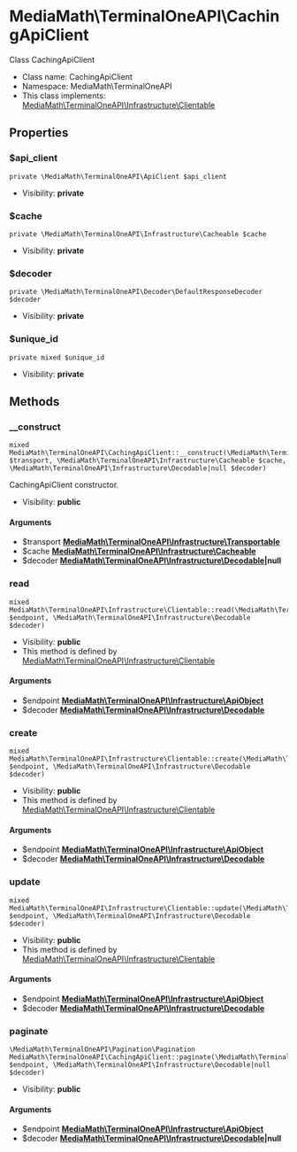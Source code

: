 MediaMath\TerminalOneAPI\CachingApiClient
===============

Class CachingApiClient




* Class name: CachingApiClient
* Namespace: MediaMath\TerminalOneAPI
* This class implements: [MediaMath\TerminalOneAPI\Infrastructure\Clientable](MediaMath-TerminalOneAPI-Infrastructure-Clientable.md)




Properties
----------


### $api_client

    private \MediaMath\TerminalOneAPI\ApiClient $api_client





* Visibility: **private**


### $cache

    private \MediaMath\TerminalOneAPI\Infrastructure\Cacheable $cache





* Visibility: **private**


### $decoder

    private \MediaMath\TerminalOneAPI\Decoder\DefaultResponseDecoder $decoder





* Visibility: **private**


### $unique_id

    private mixed $unique_id





* Visibility: **private**


Methods
-------


### __construct

    mixed MediaMath\TerminalOneAPI\CachingApiClient::__construct(\MediaMath\TerminalOneAPI\Infrastructure\Transportable $transport, \MediaMath\TerminalOneAPI\Infrastructure\Cacheable $cache, \MediaMath\TerminalOneAPI\Infrastructure\Decodable|null $decoder)

CachingApiClient constructor.



* Visibility: **public**


#### Arguments
* $transport **[MediaMath\TerminalOneAPI\Infrastructure\Transportable](MediaMath-TerminalOneAPI-Infrastructure-Transportable.md)**
* $cache **[MediaMath\TerminalOneAPI\Infrastructure\Cacheable](MediaMath-TerminalOneAPI-Infrastructure-Cacheable.md)**
* $decoder **[MediaMath\TerminalOneAPI\Infrastructure\Decodable](MediaMath-TerminalOneAPI-Infrastructure-Decodable.md)|null**



### read

    mixed MediaMath\TerminalOneAPI\Infrastructure\Clientable::read(\MediaMath\TerminalOneAPI\Infrastructure\ApiObject $endpoint, \MediaMath\TerminalOneAPI\Infrastructure\Decodable $decoder)





* Visibility: **public**
* This method is defined by [MediaMath\TerminalOneAPI\Infrastructure\Clientable](MediaMath-TerminalOneAPI-Infrastructure-Clientable.md)


#### Arguments
* $endpoint **[MediaMath\TerminalOneAPI\Infrastructure\ApiObject](MediaMath-TerminalOneAPI-Infrastructure-ApiObject.md)**
* $decoder **[MediaMath\TerminalOneAPI\Infrastructure\Decodable](MediaMath-TerminalOneAPI-Infrastructure-Decodable.md)**



### create

    mixed MediaMath\TerminalOneAPI\Infrastructure\Clientable::create(\MediaMath\TerminalOneAPI\Infrastructure\ApiObject $endpoint, \MediaMath\TerminalOneAPI\Infrastructure\Decodable $decoder)





* Visibility: **public**
* This method is defined by [MediaMath\TerminalOneAPI\Infrastructure\Clientable](MediaMath-TerminalOneAPI-Infrastructure-Clientable.md)


#### Arguments
* $endpoint **[MediaMath\TerminalOneAPI\Infrastructure\ApiObject](MediaMath-TerminalOneAPI-Infrastructure-ApiObject.md)**
* $decoder **[MediaMath\TerminalOneAPI\Infrastructure\Decodable](MediaMath-TerminalOneAPI-Infrastructure-Decodable.md)**



### update

    mixed MediaMath\TerminalOneAPI\Infrastructure\Clientable::update(\MediaMath\TerminalOneAPI\Infrastructure\ApiObject $endpoint, \MediaMath\TerminalOneAPI\Infrastructure\Decodable $decoder)





* Visibility: **public**
* This method is defined by [MediaMath\TerminalOneAPI\Infrastructure\Clientable](MediaMath-TerminalOneAPI-Infrastructure-Clientable.md)


#### Arguments
* $endpoint **[MediaMath\TerminalOneAPI\Infrastructure\ApiObject](MediaMath-TerminalOneAPI-Infrastructure-ApiObject.md)**
* $decoder **[MediaMath\TerminalOneAPI\Infrastructure\Decodable](MediaMath-TerminalOneAPI-Infrastructure-Decodable.md)**



### paginate

    \MediaMath\TerminalOneAPI\Pagination\Pagination MediaMath\TerminalOneAPI\CachingApiClient::paginate(\MediaMath\TerminalOneAPI\Infrastructure\ApiObject $endpoint, \MediaMath\TerminalOneAPI\Infrastructure\Decodable|null $decoder)





* Visibility: **public**


#### Arguments
* $endpoint **[MediaMath\TerminalOneAPI\Infrastructure\ApiObject](MediaMath-TerminalOneAPI-Infrastructure-ApiObject.md)**
* $decoder **[MediaMath\TerminalOneAPI\Infrastructure\Decodable](MediaMath-TerminalOneAPI-Infrastructure-Decodable.md)|null**


